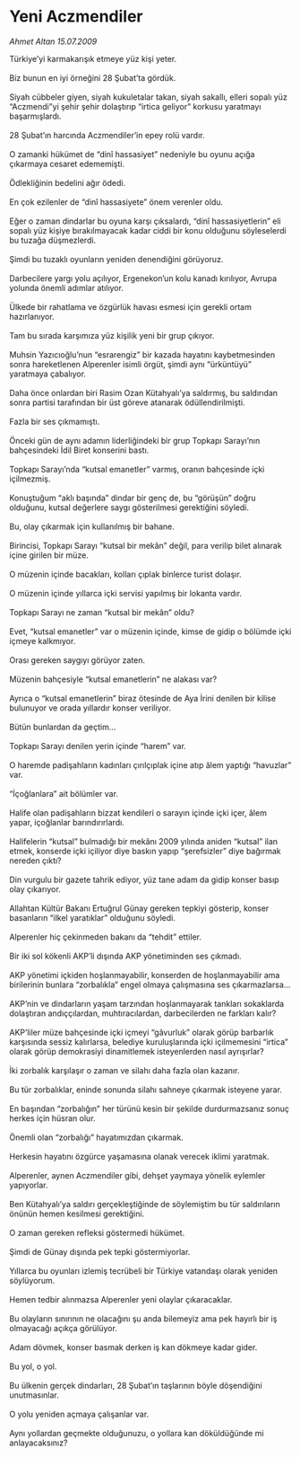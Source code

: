 # Yeni Aczmendiler

*Ahmet Altan 15.07.2009*

<div class="taraf_structure_2col_1zq">
<div class="margen_n">



 <p>Türkiye’yi karmakarışık etmeye yüz kişi yeter. <br/><br/>Biz bunun en iyi örneğini 28 Şubat’ta gördük. <br/><br/>Siyah cübbeler giyen, siyah kukuletalar takan, siyah sakallı, elleri sopalı yüz “Aczmendi”yi şehir şehir dolaştırıp “irtica geliyor” korkusu yaratmayı başarmışlardı. <br/><br/>28 Şubat’ın harcında Aczmendiler’in epey rolü vardır. <br/><br/>O zamanki hükümet de “dinî hassasiyet” nedeniyle bu oyunu açığa çıkarmaya cesaret edememişti. <br/><br/>Ödlekliğinin bedelini ağır ödedi. <br/><br/>En çok ezilenler de “dinî hassasiyete” önem verenler oldu. <br/><br/>Eğer o zaman dindarlar bu oyuna karşı çıksalardı, “dinî hassasiyetlerin” eli sopalı yüz kişiye bırakılmayacak kadar ciddi bir konu olduğunu söyleselerdi bu tuzağa düşmezlerdi. <br/><br/>Şimdi bu tuzaklı oyunların yeniden denendiğini görüyoruz. <br/><br/>Darbecilere yargı yolu açılıyor, Ergenekon’un kolu kanadı kırılıyor, Avrupa yolunda önemli adımlar atılıyor. <br/><br/>Ülkede bir rahatlama ve özgürlük havası esmesi için gerekli ortam hazırlanıyor. <br/><br/>Tam bu sırada karşımıza yüz kişilik yeni bir grup çıkıyor. <br/><br/>Muhsin Yazıcıoğlu’nun “esrarengiz” bir kazada hayatını kaybetmesinden sonra hareketlenen Alperenler isimli örgüt, şimdi aynı “ürküntüyü” yaratmaya çabalıyor. <br/><br/>Daha önce onlardan biri Rasim Ozan Kütahyalı’ya saldırmış, bu saldırıdan sonra partisi tarafından bir üst göreve atanarak ödüllendirilmişti. <br/><br/>Fazla bir ses çıkmamıştı. <br/><br/>Önceki gün de aynı adamın liderliğindeki bir grup Topkapı Sarayı’nın bahçesindeki İdil Biret konserini bastı. <br/><br/>Topkapı Sarayı’nda “kutsal emanetler” varmış, oranın bahçesinde içki içilmezmiş. <br/><br/>Konuştuğum “aklı başında” dindar bir genç de, bu “görüşün” doğru olduğunu, kutsal değerlere saygı gösterilmesi gerektiğini söyledi. <br/><br/>Bu, olay çıkarmak için kullanılmış bir bahane. <br/><br/>Birincisi, Topkapı Sarayı “kutsal bir mekân” değil, para verilip bilet alınarak içine girilen bir müze. <br/><br/>O müzenin içinde bacakları, kolları çıplak binlerce turist dolaşır. <br/><br/>O müzenin içinde yıllarca içki servisi yapılmış bir lokanta vardır. <br/><br/>Topkapı Sarayı ne zaman “kutsal bir mekân” oldu? <br/><br/>Evet, “kutsal emanetler” var o müzenin içinde, kimse de gidip o bölümde içki içmeye kalkmıyor. <br/><br/>Orası gereken saygıyı görüyor zaten. <br/><br/>Müzenin bahçesiyle “kutsal emanetlerin” ne alakası var? <br/><br/>Ayrıca o “kutsal emanetlerin” biraz ötesinde de Aya İrini denilen bir kilise bulunuyor ve orada yıllardır konser veriliyor. <br/><br/>Bütün bunlardan da geçtim... <br/><br/>Topkapı Sarayı denilen yerin içinde “harem” var. <br/><br/>O haremde padişahların kadınları çırılçıplak içine atıp âlem yaptığı “havuzlar” var. <br/><br/>“İçoğlanlara” ait bölümler var. <br/><br/>Halife olan padişahların bizzat kendileri o sarayın içinde içki içer, âlem yapar, içoğlanlar barındırırlardı. <br/><br/>Halifelerin “kutsal” bulmadığı bir mekânı 2009 yılında aniden “kutsal” ilan etmek, konserde içki içiliyor diye baskın yapıp “şerefsizler” diye bağırmak nereden çıktı? <br/><br/>Din vurgulu bir gazete tahrik ediyor, yüz tane adam da gidip konser basıp olay çıkarıyor. <br/><br/>Allahtan Kültür Bakanı Ertuğrul Günay gereken tepkiyi gösterip, konser basanların “ilkel yaratıklar” olduğunu söyledi. <br/><br/>Alperenler hiç çekinmeden bakanı da “tehdit” ettiler. <br/><br/>Bir iki sol kökenli AKP’li dışında AKP yönetiminden ses çıkmadı. <br/><br/>AKP yönetimi içkiden hoşlanmayabilir, konserden de hoşlanmayabilir ama birilerinin bunlara “zorbalıkla” engel olmaya çalışmasına ses çıkarmazlarsa... <br/><br/>AKP’nin ve dindarların yaşam tarzından hoşlanmayarak tankları sokaklarda dolaştıran andıççılardan, muhtıracılardan, darbecilerden ne farkları kalır? <br/><br/>AKP’liler müze bahçesinde içki içmeyi “gâvurluk” olarak görüp barbarlık karşısında sessiz kalırlarsa, belediye kuruluşlarında içki içilmemesini “irtica” olarak görüp demokrasiyi dinamitlemek isteyenlerden nasıl ayrışırlar? <br/><br/>İki zorbalık karşılaşır o zaman ve silahı daha fazla olan kazanır. <br/><br/>Bu tür zorbalıklar, eninde sonunda silahı sahneye çıkarmak isteyene yarar. <br/><br/>En başından “zorbalığın” her türünü kesin bir şekilde durdurmazsanız sonuç herkes için hüsran olur. <br/><br/>Önemli olan “zorbalığı” hayatımızdan çıkarmak. <br/><br/>Herkesin hayatını özgürce yaşamasına olanak verecek iklimi yaratmak. <br/><br/>Alperenler, aynen Aczmendiler gibi, dehşet yaymaya yönelik eylemler yapıyorlar. <br/><br/>Ben Kütahyalı’ya saldırı gerçekleştiğinde de söylemiştim bu tür saldırıların önünün hemen kesilmesi gerektiğini. <br/><br/>O zaman gereken refleksi göstermedi hükümet. <br/><br/>Şimdi de Günay dışında pek tepki göstermiyorlar. <br/><br/>Yıllarca bu oyunları izlemiş tecrübeli bir Türkiye vatandaşı olarak yeniden söylüyorum. <br/><br/>Hemen tedbir alınmazsa Alperenler yeni olaylar çıkaracaklar. <br/><br/>Bu olayların sınırının ne olacağını şu anda bilemeyiz ama pek hayırlı bir iş olmayacağı açıkça görülüyor. <br/><br/>Adam dövmek, konser basmak derken iş kan dökmeye kadar gider. <br/><br/>Bu yol, o yol. <br/><br/>Bu ülkenin gerçek dindarları, 28 Şubat’ın taşlarının böyle döşendiğini unutmasınlar. <br/><br/>O yolu yeniden açmaya çalışanlar var. <br/><br/>Aynı yollardan geçmekte olduğunuzu, o yollara kan döküldüğünde mi anlayacaksınız?</p>
<br/>
<br/>
<br/>



<br/>


<div id="taraf_not">
</div>

</div>


</div>
